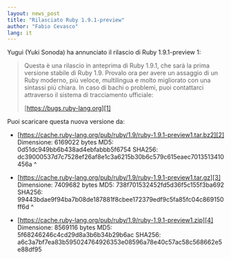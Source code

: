 ```yaml
---
layout: news_post
title: "Rilasciato Ruby 1.9.1-preview"
author: "Fabio Cevasco"
lang: it
---
```


Yugui (Yuki Sonoda) ha annunciato il rilascio di Ruby 1.9.1-preview 1:

> Questa è una rilascio in anteprima di Ruby 1.9.1, che sarà la prima
> versione stabile di Ruby 1.9. Provalo ora per avere un assaggio di un
> Ruby moderno, più veloce, multilingua e molto migliorato con una
> sintassi più chiara.
> In caso di bachi o problemi, puoi contattarci attraverso il sistema di
> tracciamento ufficiale:
>
> [https://bugs.ruby-lang.org][1]

Puoi scaricare questa nuova versione da:

* [https://cache.ruby-lang.org/pub/ruby/1.9/ruby-1.9.1-preview1.tar.bz2][2]
  Dimensione: 6169022 bytes MD5: 0d51dc949bb6b438ad4ebfabbb5f6754
  SHA256:
  dc39000537d7c7528ef26af8e1c3a6215b30b6c579c615eaec7013513410456a
^

* [https://cache.ruby-lang.org/pub/ruby/1.9/ruby-1.9.1-preview1.tar.gz][3]
  Dimensione: 7409682 bytes MD5: 738f701532452fd5d36f5c155f3ba692
  SHA256:
  99443bdae9f94ba7b08de187881f8cbee172379edf9c5fa85fc04c869150ff6d
^

* [https://cache.ruby-lang.org/pub/ruby/1.9/ruby-1.9.1-preview1.zip][4]
  Dimensione: 8569116 bytes MD5: 5f68246246c4cd29d8a3b6b34b29b6ac
  SHA256:
  a6c3a7bf7ea83b595024764926353e08596a78e40c57ac58c568662e5e88df95



[1]: https://bugs.ruby-lang.org
[2]: https://cache.ruby-lang.org/pub/ruby/1.9/ruby-1.9.1-preview1.tar.bz2
[3]: https://cache.ruby-lang.org/pub/ruby/1.9/ruby-1.9.1-preview1.tar.gz
[4]: https://cache.ruby-lang.org/pub/ruby/1.9/ruby-1.9.1-preview1.zip
